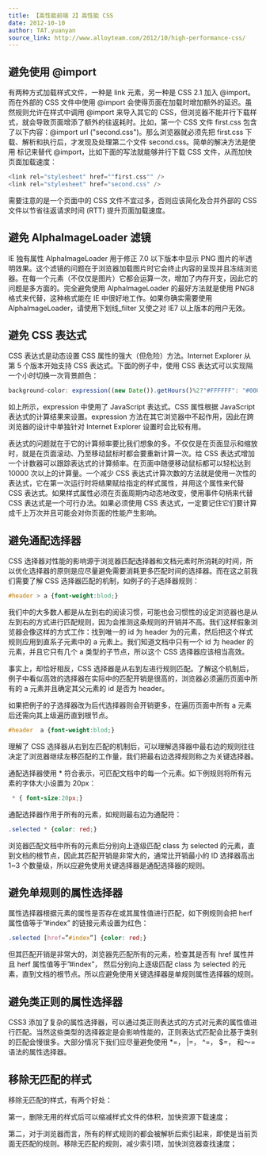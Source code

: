 ```yaml
---
title: 【高性能前端 2】高性能 CSS
date: 2012-10-10
author: TAT.yuanyan
source_link: http://www.alloyteam.com/2012/10/high-performance-css/
---
```


<!-- {% raw %} - for jekyll -->

## 避免使用 @import

有两种方式加载样式文件，一种是 link 元素，另一种是 CSS 2.1 加入 @import。而在外部的 CSS 文件中使用 @import 会使得页面在加载时增加额外的延迟。虽然规则允许在样式中调用 @import 来导入其它的 CSS，但浏览器不能并行下载样式，就会导致页面增添了额外的往返耗时。比如，第一个 CSS 文件 first.css 包含了以下内容：@import url ("second.css")。那么浏览器就必须先把 first.css 下载、解析和执行后，才发现及处理第二个文件 second.css。简单的解决方法是使用<link> 标记来替代 @import，比如下面的写法就能够并行下载 CSS 文件，从而加快页面加载速度：

```c
<link rel="stylesheet" href=""first.css"" />
<link rel="stylesheet" href="second.css" />
```

需要注意的是一个页面中的 CSS 文件不宜过多，否则应该简化及合并外部的 CSS 文件以节省往返请求时间 (RTT) 提升页面加载速度。

## 避免 AlphaImageLoader 滤镜

IE 独有属性 AlphaImageLoader 用于修正 7.0 以下版本中显示 PNG 图片的半透明效果。这个滤镜的问题在于浏览器加载图片时它会终止内容的呈现并且冻结浏览器。在每一个元素（不仅仅是图片）它都会运算一次，增加了内存开支，因此它的问题是多方面的。完全避免使用 AlphaImageLoader 的最好方法就是使用 PNG8 格式来代替，这种格式能在 IE 中很好地工作。如果你确实需要使用 AlphaImageLoader，请使用下划线\_filter 又使之对 IE7 以上版本的用户无效。

## 避免 CSS 表达式

CSS 表达式是动态设置 CSS 属性的强大（但危险）方法。Internet Explorer 从第 5 个版本开始支持 CSS 表达式。下面的例子中，使用 CSS 表达式可以实现隔一个小时切换一次背景颜色：

```javascript
background-color: expression((new Date()).getHours()%2?"#FFFFFF": "#000000" );
```

如上所示，expression 中使用了 JavaScript 表达式。CSS 属性根据 JavaScript 表达式的计算结果来设置。expression 方法在其它浏览器中不起作用，因此在跨浏览器的设计中单独针对 Internet Explorer 设置时会比较有用。

表达式的问题就在于它的计算频率要比我们想象的多。不仅仅是在页面显示和缩放时，就是在页面滚动、乃至移动鼠标时都会要重新计算一次。给 CSS 表达式增加一个计数器可以跟踪表达式的计算频率。在页面中随便移动鼠标都可以轻松达到 10000 次以上的计算量。一个减少 CSS 表达式计算次数的方法就是使用一次性的表达式，它在第一次运行时将结果赋给指定的样式属性，并用这个属性来代替 CSS 表达式。如果样式属性必须在页面周期内动态地改变，使用事件句柄来代替 CSS 表达式是一个可行办法。如果必须使用 CSS 表达式，一定要记住它们要计算成千上万次并且可能会对你页面的性能产生影响。

## 避免通配选择器

CSS 选择器对性能的影响源于浏览器匹配选择器和文档元素时所消耗的时间，所以优化选择器的原则是应尽量避免需要消耗更多匹配时间的选择器。而在这之前我们需要了解 CSS 选择器匹配的机制，如例子的子选择器规则：

```css
#header > a {font-weight:blod;}
```

我们中的大多数人都是从左到右的阅读习惯，可能也会习惯性的设定浏览器也是从左到右的方式进行匹配规则，因为会推测这条规则的开销并不高。我们这样假象浏览器会像这样的方式工作：找到唯一的 id 为 header 为的元素，然后把这个样式规则应用到直系子元素中的 a 元素上。我们知道文档中只有一个 id 为 header 的元素，并且它只有几个 a 类型的子节点，所以这个 CSS 选择器应该相当高效。

事实上，却恰好相反，CSS 选择器是从右到左进行规则匹配。了解这个机制后，例子中看似高效的选择器在实际中的匹配开销是很高的，浏览器必须遍历页面中所有的 a 元素并且确定其父元素的 id 是否为 header。

如果把例子的子选择器改为后代选择器则会开销更多，在遍历页面中所有 a 元素后还需向其上级遍历直到根节点。

```css
#header  a {font-weight:blod;}
```

理解了 CSS 选择器从右到左匹配的机制后，可以理解选择器中最右边的规则往往决定了浏览器继续左移匹配的工作量，我们把最右边选择规则称之为关键选择器。

通配选择器使用 \* 符合表示，可匹配文档中的每一个元素。如下例规则将所有元素的字体大小设置为 20px：

```css
 * { font-size:20px;}
```

通配选择器作用于所有的元素，如规则最右边为通配符：

```css
.selected * {color: red;}
```

浏览器匹配文档中所有的元素后分别向上逐级匹配 class 为 selected 的元素，直到文档的根节点，因此其匹配开销是非常大的，通常比开销最小的 ID 选择器高出 1~3 个数量级，所以应避免使用关键选择器是通配选择器的规则。

## 避免单规则的属性选择器

属性选择器根据元素的属性是否存在或其属性值进行匹配，如下例规则会把 herf 属性值等于”#index” 的链接元素设置为红色：

```css
.selected [href=”#index”] {color: red;}
```

但其匹配开销是非常大的，浏览器先匹配所有的元素，检查其是否有 href 属性并且 herf 属性值等于”#index”， 然后分别向上逐级匹配 class 为 selected 的元素，直到文档的根节点。所以应避免使用关键选择器是单规则属性选择器的规则。

## 避免类正则的属性选择器

CSS3 添加了复杂的属性选择器，可以通过类正则表达式的方式对元素的属性值进行匹配。当然这些类型的选择器定是会影响性能的，正则表达式匹配会比基于类别的匹配会慢很多。大部分情况下我们应尽量避免使用 \*=， |=， ^=， $=， 和～= 语法的属性选择器。

## 移除无匹配的样式

移除无匹配的样式，有两个好处：

第一，删除无用的样式后可以缩减样式文件的体积，加快资源下载速度；

第二，对于浏览器而言，所有的样式规则的都会被解析后索引起来，即使是当前页面无匹配的规则。移除无匹配的规则，减少索引项，加快浏览器查找速度；

<!-- {% endraw %} - for jekyll -->